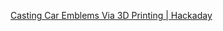 [Casting Car Emblems Via 3D Printing | Hackaday](https://hackaday.com/2019/03/28/casting-car-emblems-via-3d-printing/)
